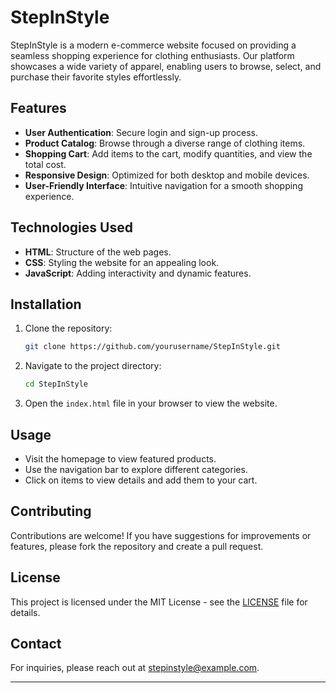 # StepInStyle

StepInStyle is a modern e-commerce website focused on providing a seamless shopping experience for clothing enthusiasts. Our platform showcases a wide variety of apparel, enabling users to browse, select, and purchase their favorite styles effortlessly.

## Features

- **User Authentication**: Secure login and sign-up process.
- **Product Catalog**: Browse through a diverse range of clothing items.
- **Shopping Cart**: Add items to the cart, modify quantities, and view the total cost.
- **Responsive Design**: Optimized for both desktop and mobile devices.
- **User-Friendly Interface**: Intuitive navigation for a smooth shopping experience.

## Technologies Used

- **HTML**: Structure of the web pages.
- **CSS**: Styling the website for an appealing look.
- **JavaScript**: Adding interactivity and dynamic features.

## Installation

1. Clone the repository:
   ```bash
   git clone https://github.com/yourusername/StepInStyle.git
   ```
2. Navigate to the project directory:
   ```bash
   cd StepInStyle
   ```
3. Open the `index.html` file in your browser to view the website.

## Usage

- Visit the homepage to view featured products.
- Use the navigation bar to explore different categories.
- Click on items to view details and add them to your cart.

## Contributing

Contributions are welcome! If you have suggestions for improvements or features, please fork the repository and create a pull request.

## License

This project is licensed under the MIT License - see the [LICENSE](LICENSE) file for details.

## Contact

For inquiries, please reach out at [stepinstyle@example.com](mailto:nehchalsab18@gmail.com).

---
